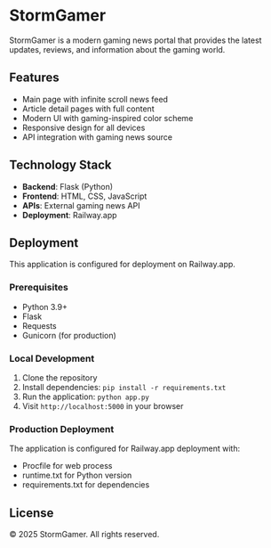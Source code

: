 # StormGamer

StormGamer is a modern gaming news portal that provides the latest updates, reviews, and information about the gaming world.

## Features

- Main page with infinite scroll news feed
- Article detail pages with full content
- Modern UI with gaming-inspired color scheme
- Responsive design for all devices
- API integration with gaming news source

## Technology Stack

- **Backend**: Flask (Python)
- **Frontend**: HTML, CSS, JavaScript
- **APIs**: External gaming news API
- **Deployment**: Railway.app

## Deployment

This application is configured for deployment on Railway.app.

### Prerequisites

- Python 3.9+
- Flask
- Requests
- Gunicorn (for production)

### Local Development

1. Clone the repository
2. Install dependencies: `pip install -r requirements.txt`
3. Run the application: `python app.py`
4. Visit `http://localhost:5000` in your browser

### Production Deployment

The application is configured for Railway.app deployment with:
- Procfile for web process
- runtime.txt for Python version
- requirements.txt for dependencies

## License

© 2025 StormGamer. All rights reserved.
